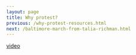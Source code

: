 ```yaml
---
layout: page
title: Why protest?
previous: /why-protest-resources.html
next: /baltimore-march-from-talia-richman.html
---
```


[video](https://youtu.be/AE-8Q7eRf74)
